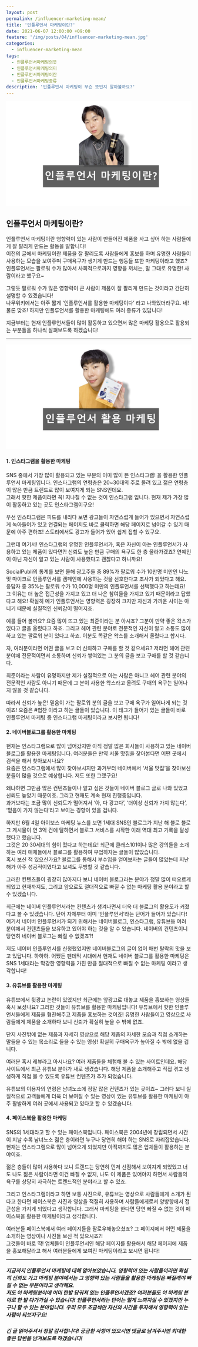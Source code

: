 ```yaml
---
layout: post
permalink: /influencer-marketing-mean/
title: '인플루언서 마케팅이란?'
date: 2021-06-07 12:00:00 +09:00
feature: '/img/posts/04/influencer-marketing-mean.jpg'
categories:
  - influencer-marketing-mean
tags:
  - 인플루언서마케팅의뜻
  - 인플루언서마케팅의미
  - 인플루언서마케팅이란
  - 인플루언서마케팅종류
description: '인플루언서 마케팅이 무슨 뜻인지 알아볼까요?'
---
```


![인플루언서마케팅이란](/img/posts/04/influencer-marketing-mean.jpg)

## 인플루언서 마케팅이란?

인플루언서 마케팅이란 영향력이 있는 사람이 만들어진 제품을 사고 싶어 하는 사람들에게 잘 팔리게 만드는 활동을 말합니다! <br>
이전의 글에서 마케팅이란 제품을 잘 팔리도록 사람들에게 홍보를 하며 유명한 사람들이 사용하는 모습을 보여주며 구매욕구가 생기게 만드는 행동들 또한 마케팅이라고 했죠? <br> 인플루언서는 팔로워 수가 많아서 사회적으로까지 영향을 끼치는, 말 그대로 유명한! 사람이라고 했구요~

그렇듯 팔로워 수가 많은 영향력이 큰 사람이 제품이 잘 팔리게 만드는 것이라고 간단히 설명할 수 있겠습니다!<br>
나무위키에서는 아주 짧게 ‘인플루언서를 활용한 마케팅이다’ 라고 나와있더라구요. 네! 물론 맞죠! 하지만 인플루언서를 활용한 마케팅에도 여러 종류가 있답니다!

지금부터는 현재 인플루언서들이 많이 활동하고 있으면서 많은 마케팅 활용으로 활용되는 부분들을 하나씩 살펴보도록 하겠습니다!

***

![인플루언서활용마케팅](/img/posts/04/influencer-marketing-use.jpg)

#### 1. 인스타그램을 활용한 마케팅

SNS 중에서 가장 많이 활용되고 있는 부분의 이미 많이 뜬 인스타그램! 을 활용한 인플루언서 마케팅입니다. 인스타그램의 연령층은 20~30대의 주로 몰려 있고 젊은 연령층이 많은 만큼 트렌드로 많이 보여지게 되는 SNS인데요. <br>그래서 핫한 제품이라면 꼭! 지나칠 수 없는 것이 인스타그램 입니다. 현재 제가 가장 많이 활동하고 있는 곳도 인스타그램이구요!

우선 인스타그램은 피드를 내리다 보면 광고들이 자연스럽게 들어가 있으면서 자연스럽게 녹아들어가 있고 연결되는 페이지도 바로 클릭하면 해당 페이지로 넘어갈 수 있기 때문에 아주 편하죠! 스토리에서도 광고가 들어가 있어 쉽게 접할 수 있구요.

그런데 여기서! 인스타그램의 유명한 인플루언서가, 혹은 자신이 아는 인플루언서가 사용하고 있는 제품이 있다면?! 신뢰도 높은 만큼 구매의 욕구도 한 층 올라가겠죠? 연예인이 아닌 자신이 알고 있는 사람이 사용했다고 괜찮다고 하니까요!

SocialPubli의 통계를 보면 올해 광고주들 중 89%가 팔로워 수가 10만명 미만인 나노 및 마이크로 인플루언서를 캠페인에 사용하는 것을 선호한다고 조사가 되었다고 해요. 응답자 중 35%는 팔로워 수가 10,000명 미만의 인플루언서를 선택했다고 하는데요! <br> 그 이유는 더 높은 접근성을 가지고 있고 더 나은 참여율을 가지고 있기 때문이라고 답했다고 해요! 확실히 메가 인플루언서는 영향력은 굉장히 크지만 자신과 가까운 사이는 아니기 때문에 실질적인 신뢰감이 떨어지죠. <br>

예를 들어 볼까요? 요즘 많이 뜨고 있는 최준이라는 분 아시죠? 그분이 만약 좋은 왁스가 있다고 글을 올렸다고 하죠. 그리고 헤어 관련 분야로 전문적인 자신이 알고 소통도 많이 하고 있는 팔로워 분이 있다고 하죠. 이분도 똑같은 왁스를 소개해서 올렸다고 합시다.

자, 여러분이라면 어떤 글을 보고 더 신뢰하고 구매를 할 것 같으세요? 저라면 헤어 관련 분야에 전문적이면서 소통하며 신뢰가 쌓여있는 그 분의 글을 보고 구매를 할 것 같습니다.

최준이라는 사람이 유명하지만 제가 실질적으로 아는 사람은 아니고 헤어 관련 분야의 전문적인 사람도 아니기 때문에 그 분이 사용한 왁스라고 올려도 구매의 욕구는 일어나지 않을 것 같습니다.

따라서 신뢰가 높은! 믿음이 가는 팔로워 분의 글을 보고 구매 욕구가 일어나게 되는 것이죠! 요즘은 #협찬 이라고 하는 글들이 있습니다. 이 태그가 들어가 있는 글들이 바로 인플루언서 마케팅 중 인스타그램 마케팅이라고 보시면 됩니다!



#### 2. 네이버블로그를 활용한 마케팅

현재는 인스타그램으로 많이 넘어갔지만 아직 정말 많은 회사들이 사용하고 있는 네이버 블로그를 활용한 마케팅입니다. 여러분들은 만약 서울 맛집을 찾아본다면 어떤 곳에서 검색을 해서 찾아보시나요? <br>요즘은 인스타그램에서 많이 찾아보시지만 과거부터 네이버에서 ‘서울 맛집’을 찾아보신 분들이 많을 것으로 예상합니다. 저도 또한 그랬구요!

왜냐하면 그만큼 많은 컨텐츠들이나 알고 싶은 것들이 네이버 블로그 글로 나와 있었고 신뢰도 높았기 때문이죠. 그리고 현재도 계속 현재 진행중입니다. <br> 과거보다는 조금 많이 신뢰도가 떨어져서 ‘아, 다 광고다’, ‘더이상 신뢰가 가지 않는다’, ‘믿음이 가지 않는다’라고 보이는 경향이 있을 겁니다.

하지만 6월 4일 아이보스 마케팅 뉴스를 보면 1세대 SNS인 블로그가 지난 해 블로 블로그 게시물이 연 3억 건에 달하면서 블로그 서비스를 시작한 이래 역대 최고 기록을 달성했다고 했습니다. <br>
그것은 20·30세대의 힘이 컸다고 하는데요! 최근에 클래스101이나 많은 강의들을 소개하는 여러 매체들에서 블로그를 활용하여 부업하자는 글들이 많았습니다. <br>
혹시 보신 적 있으신가요? 블로그를 통해서 부수입을 얻어보자는 글들이 많았는데 지난해가 아주 성공적이였다고 보셔도 무방할 것 같습니다.

그러한 컨텐츠들이 굉장히 많아지다 보니 네이버 블로그라는 분야가 정말 많이 떠오르게 되었고 현재까지도, 그리고 앞으로도 절대적으로 빠질 수 없는 마케팅 활용 분야라고 할 수 있겠습니다.

최근에는 네이버 인플루언서라는 컨텐츠가 생겨나면서 더욱 더 블로그의 활용도가 커졌다고 볼 수 있겠습니다. 단어 자체부터 이미 ‘인플루언서’라는 단어가 들어가 있습니다! <br>
여기서 네이버 인플루언서가 되기 위해서는 네이버블로그, 인스타그램, 유튜브등 여러 분야에서 컨텐츠들을 보유하고 있어야 하는 것을 알 수 있습니다. 네이버의 컨텐츠이니 당연히 네이버 블로그는 빠질 수 없겠죠?!

저도 네이버 인플루언서를 신청했었지만 네이버블로그의 글이 없어 매번 탈락의 맛을 보고 있답니다. 하하하. 어쨌든 펜데믹 시대에서 현재도 네이버 블로그를 활용한 마케팅은 SNS 1세대라는 막강한 영향력을 가진 만큼 절대적으로 빠질 수 없는 마케팅 이라고 생각합니다!



#### 3. 유튜브를 활용한 마케팅

유튜브에서 뒷광고 논란이 있었지만 최근에는 앞광고로 대놓고 제품을 홍보하는 영상들 혹시 보셨나요? 그러한 것들이 유튜브를 활용한 마케팅입니다! 유튜브에서 핫한 인플루언서들에게 제품을 협찬해주고 제품을 홍보하는 것이죠! 유명한 사람들이고 영상으로 사람들에게 제품을 소개하다 보니 신뢰가 확실히 높을 수 밖에 없죠.

단지 사진밖에 없는 제품과 자세히 영상으로 해당 제품의 자세한 모습과 직접 소개하는 말들을 수 있는 목소리로 들을 수 있는 영상! 확실히 구매욕구가 높아질 수 밖에 없을 겁니다.

여러분 혹시 레뷰라고 아시나요? 여러 제품들을 체험해 볼 수 있는 사이트인데요. 해당 사이트에서 최근 유튜브 분야가 새로 생겼습니다. 해당 제품을 소개해주고 직접 겪고 생생하게 직접 볼 수 있도록 유튜브 컨텐츠가 추가 되었습니다.

유튜브의 이용자의 연령은 남녀노소에 정말 많은 컨텐츠가 있는 곳이죠~ 그러다 보니 실질적으로 고객들에게 더욱 더 보여질 수 있는 영상이 있는 유튜브를 활용한 마케팅이 아주 활발하게 여러 곳에서 사용되고 있다고 할 수 있겠습니다.



#### 4. 페이스북을 활용한 마케팅

SNS의 1세대라고 할 수 있는 페이스북입니다. 페이스북은 2004년에 창립되면서 시간이 지날 수록 남녀노소 젊은 층이라면 누구나 당연히 해야 하는 SNS로 자리잡았습니다. 현재는 인스타그램으로 많이 넘어오게 되었지만 아직까지도 많은 업체들이 활용하는 분야이죠.

젊은 층들이 많이 사용하다 보니 트렌드는 당연히 먼저 선점해서 보여지게 되었었고 너도 나도 젊은 사람이라면 이건 빠질 수 없지, 나도 이 제품은 있어야지 하면서 사람들의 욕구를 상당히 자극하는 트렌드적인 분야라고 할 수 있죠.

그리고 인스타그램이라고 하면 보통 사진으로, 유튜브는 영상으로 사람들에게 소개가 된다고 한다면 페이스북은 사진과 영상을 적절히 사용하며 사람들에게로서 양방향에서 접근성을 가지게 되었다고 생각합니다. 그래서 마케팅을 한다면 당연 빠질 수 없는 것이 페이스북을 활용한 마케팅이라고 생각합니다.

여러분들 페이스북에서 여러 페이지들을 팔로우해놓으셨죠? 그 페이지에서 어떤 제품을 소개하는 영상이나 사진들 보신 적 있으시죠?! <br>
그것들이 바로 딱! 업체들이 인플루언서인 해당 페이지를 활용해서 해당 페이지에 제품을 홍보해달라고 해서 여러분들에게 보여진 마케팅이라고 보시면 됩니다!

***

##### 지금까지 인플루언서 마케팅에 대해 알아보았습니다. 영향력이 있는 사람들이라면 확실히 신뢰도 가고 마케팅 분야에서는 그 영향력 있는 사람들을 활용한 마케팅은 빠질래야 빠질 수 없는 부분이라고 생각해요. <br> 저도 이 마케팅분야에 이미 한발 담궈져 있는 인플루언서겠죠? 여러분들도 이 마케팅 분야로 한 발 다가가실 수 있습니다! 인플루언서라는 단어는 멀게 느껴지실 수 있겠지만 누구나 할 수 있는 분야입니다. 우리 모두 조금씩만 자신의 시간을 투자해서 영향력이 있는 사람이 되보자구요!
##### 긴 글 읽어주셔서 정말 감사합니다! 궁금한 사항이 있으시면 댓글로 남겨주시면 최대한 좋은 답변을 남겨보도록 하겠습니다!
